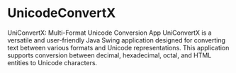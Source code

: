 # UnicodeConvertX
UniConvertX: Multi-Format Unicode Conversion App  UniConvertX is a versatile and user-friendly Java Swing application designed for converting text between various formats and Unicode representations. This application supports conversion between decimal, hexadecimal, octal, and HTML entities to Unicode characters.
